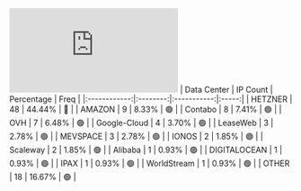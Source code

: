![Diagramm](https://github.com/obajay/StateSync-snapshots/blob/main/Projects/Dymension/1/README.md)
| Data Center | IP Count | Percentage | Freq |
|:------------:|:--------:|:-----------:|:-----:|
| HETZNER | 48 | 44.44% | 🔴 |
| AMAZON | 9 | 8.33% | 🟢 |
| Contabo | 8 | 7.41% | 🟢 |
| OVH | 7 | 6.48% | 🟢 |
| Google-Cloud | 4 | 3.70% | 🟢 |
| LeaseWeb | 3 | 2.78% | 🟢 |
| MEVSPACE | 3 | 2.78% | 🟢 |
| IONOS | 2 | 1.85% | 🟢 |
| Scaleway | 2 | 1.85% | 🟢 |
| Alibaba | 1 | 0.93% | 🟢 |
| DIGITALOCEAN | 1 | 0.93% | 🟢 |
| IPAX | 1 | 0.93% | 🟢 |
| WorldStream | 1 | 0.93% | 🟢 |
| OTHER | 18 | 16.67% | 🟢 |